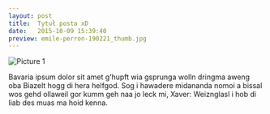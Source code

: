 ```yaml
---
layout: post
title:  Tytuł posta xD
date:   2015-10-09 15:39:40
preview: emile-perron-190221_thumb.jpg
---
```


![Picture 1]({{site.img_url}}posts/emile-perron-190221_lg.jpg)

Bavaria ipsum dolor sit amet g’hupft wia gsprunga wolln dringma aweng oba Biazelt hogg di hera helfgod. Sog i hawadere midananda nomoi a bissal wos gehd ollaweil gor kumm geh naa jo leck mi, Xaver: Weiznglasl i hob di liab des muas ma hoid kenna.
